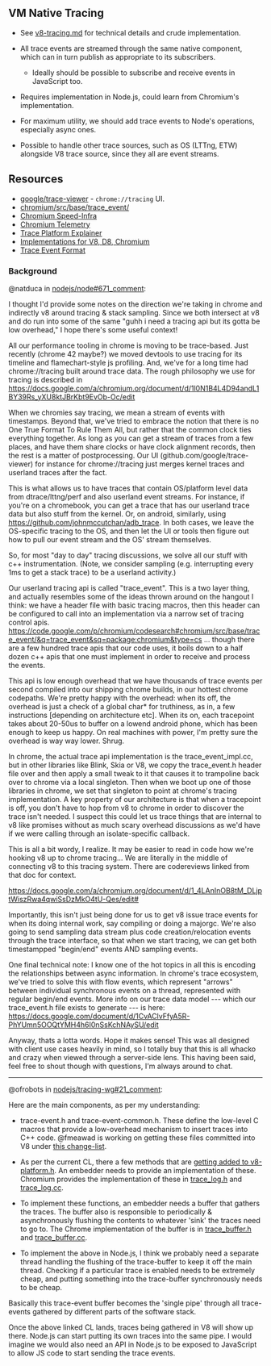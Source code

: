 ## VM Native Tracing  
- See [v8-tracing.md](./v8-tracing.md) for technical details and crude implementation.

- All trace events are streamed through the same native component, which can in turn publish as appropriate to its subscribers.
    - Ideally should be possible to subscribe and receive events in JavaScript too.
- Requires implementation in Node.js, could learn from Chromium's implementation.
- For maximum utility, we should add trace events to Node's operations, especially async ones.
- Possible to handle other trace sources, such as OS (LTTng, ETW) alongside V8 trace source, since they all are event streams.

## Resources  
- [google/trace-viewer](https://github.com/google/trace-viewer) - `chrome://tracing` UI.
- [chromium/src/base/trace_event/](https://code.google.com/p/chromium/codesearch#chromium/src/base/trace_event/)
- [Chromium Speed-Infra](https://www.chromium.org/developers/speed-infra)
- [Chromium Telemetry](https://catapult.gsrc.io/telemetry)
- [Trace Platform Explainer](https://docs.google.com/a/chromium.org/document/d/1l0N1B4L4D94andL1BY39Rs_yXU8ktJBrKbt9EvOb-Oc/edit)
- [Implementations for V8, D8, Chromium](https://docs.google.com/a/chromium.org/document/d/1_4LAnInOB8tM_DLjptWiszRwa4qwiSsDzMkO4tU-Qes/edit#)
- [Trace Event Format](https://docs.google.com/document/d/1CvAClvFfyA5R-PhYUmn5OOQtYMH4h6I0nSsKchNAySU/edit)

### Background  

@natduca in [nodejs/node#671_comment](https://github.com/nodejs/node/issues/671#issuecomment-73191538):

I thought I'd provide some notes on the direction we're taking in chrome and indirectly v8 around tracing & stack sampling. Since we both intersect at v8 and do run into some of the same "guhh i need a tracing api but its gotta be low overhead," I hope there's some useful context!

All our performance tooling in chrome is moving to be trace-based. Just recently (chrome 42 maybe?) we moved devtools to use tracing for its timeline and flamechart-style js profiling. And, we've for a long time had chrome://tracing built around trace data. The rough philosophy we use for tracing is described in https://docs.google.com/a/chromium.org/document/d/1l0N1B4L4D94andL1BY39Rs_yXU8ktJBrKbt9EvOb-Oc/edit

When we chromies say tracing, we mean a stream of events with timestamps. Beyond that, we've tried to embrace the notion that there is no One True Format To Rule Them All, but rather that the common clock ties everything together. As long as you can get a stream of traces from a few places, and have them share clocks or have clock alignment records, then the rest is a matter of postprocessing. Our UI (github.com/google/trace-viewer) for instance for chrome://tracing just merges kernel traces and userland traces after the fact.

This is what allows us to have traces that contain OS/platform level data from dtrace/lttng/perf and also userland event streams. For instance, if you're on a chromebook, you can get a trace that has our userland trace data but also stuff from the kernel. Or, on android, similarly, using https://github.com/johnmccutchan/adb_trace. In both cases, we leave the OS-specific tracing to the OS, and then let the UI or tools then figure out how to pull our event stream and the OS' stream themselves.

So, for most "day to day" tracing discussions, we solve all our stuff with c++ instrumentation. (Note, we consider sampling (e.g. interrupting every 1ms to get a stack trace) to be a userland activity.)

Our userland tracing api is called "trace_event". This is a two layer thing, and actually resembles some of the ideas thrown around on the hangout I think: we have a header file with basic tracing macros, then this header can be configured to call into an implementation via a narrow set of tracing control apis. https://code.google.com/p/chromium/codesearch#chromium/src/base/trace_event/&q=trace_event&sq=package:chromium&type=cs ... though there are a few hundred trace apis that our code uses, it boils down to a half dozen c++ apis that one must implement in order to receive and process the events.

This api is low enough overhead that we have thousands of trace events per second compiled into our shipping chrome builds, in our hottest chrome codepaths. We're pretty happy with the overhead: when its off, the overhead is just a check of a global char* for truthiness, as in, a few instructions [depending on architecture etc]. When its on, each tracepoint takes about 20-50us to buffer on a lowend android phone, which has been enough to keep us happy. On real machines with power, I'm pretty sure the overhead is way way lower. Shrug.

In chrome, the actual trace api implementation is the trace_event_impl.cc, but in other libraries like Blink, Skia or V8, we copy the trace_event.h header file over and then apply a small tweak to it that causes it to trampoline back over to chrome via a local singleton. Then when we boot up one of those libraries in chrome, we set that singleton to point at chrome's tracing implementation. A key property of our architecture is that when a tracepoint is off, you don't have to hop from v8 to chrome in order to discover the trace isn't needed. I suspect this could let us trace things that are internal to v8 like promises without as much scary overhead discussions as we'd have if we were calling through an isolate-specific callback.

This is all a bit wordy, I realize. It may be easier to read in code how we're hooking v8 up to chrome tracing... We are literally in the middle of connecting v8 to this tracing system. There are codereviews linked from that doc for context.

https://docs.google.com/a/chromium.org/document/d/1_4LAnInOB8tM_DLjptWiszRwa4qwiSsDzMkO4tU-Qes/edit#

Importantly, this isn't just being done for us to get v8 issue trace events for when its doing internal work, say compiling or doing a majorgc. We're also going to send sampling data stream plus code creation/relocation events through the trace interface, so that when we start tracing, we can get both timestampped "begin/end" events AND sampling events.

One final technical note: I know one of the hot topics in all this is encoding the relationships between async information. In chrome's trace ecosystem, we've tried to solve this with flow events, which represent "arrows" between individual synchronous events on a thread, represented with regular begin/end events. More info on our trace data model --- which our trace_event.h file exists to generate --- is here: https://docs.google.com/document/d/1CvAClvFfyA5R-PhYUmn5OOQtYMH4h6I0nSsKchNAySU/edit

Anyway, thats a lotta words. Hope it makes sense! This was all designed with client use cases heavily in mind, so I totally buy that this is all whacko and crazy when viewed through a server-side lens. This having been said, feel free to shout though with questions, I'm always around to chat.

----

@ofrobots in [nodejs/tracing-wg#21_comment](https://github.com/nodejs/tracing-wg/issues/21#issuecomment-143891637):

Here are the main components, as per my understanding:

* trace-event.h and trace-event-common.h. These define the low-level C macros that provide a low-overhead mechanism to insert traces into C++ code. @fmeawad is working on getting these files committed into V8 under [this change-list](https://codereview.chromium.org/988893003/).

* As per the current CL, there a few methods that are [getting added to v8-platform.h](https://codereview.chromium.org/988893003/patch/280001/290003). An embedder needs to provide an implementation of these. Chromium provides the implementation of these in [trace_log.h](https://code.google.com/p/chromium/codesearch#chromium/src/base/trace_event/trace_log.h&sq=package:chromium&type=cs) and [trace_log.cc](https://code.google.com/p/chromium/codesearch#chromium/src/base/trace_event/trace_log.cc&sq=package:chromium&type=cs).

* To implement these functions, an embedder needs a buffer that gathers the traces. The buffer also is responsible to periodically & asynchronously flushing the contents to whatever 'sink' the traces need to go to. The Chrome implementation of the buffer is in [trace_buffer.h](https://code.google.com/p/chromium/codesearch#chromium/src/base/trace_event/trace_buffer.h&sq=package:chromium&type=cs) and [trace_buffer.cc](https://code.google.com/p/chromium/codesearch#chromium/src/base/trace_event/trace_buffer.cc&sq=package:chromium&type=cs).

* To implement the above in Node.js, I think we probably need a separate thread handling the flushing of the trace-buffer to keep it off the main thread. Checking if a particular trace is enabled needs to be extremely cheap, and putting something into the trace-buffer synchronously needs to be cheap.

Basically this trace-event buffer becomes the 'single pipe' through all trace-events gathered by different parts of the software stack.

Once the above linked CL lands, traces being gathered in V8 will show up there. Node.js can start putting its own traces into the same pipe. I would imagine we would also need an API in Node.js to be exposed to JavaScript to allow JS code to start sending the trace events.

